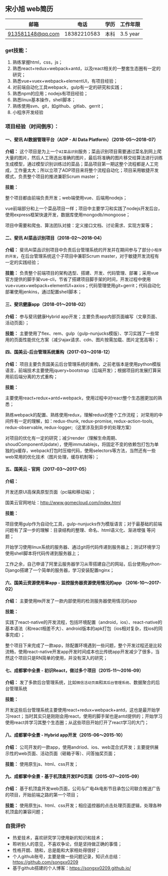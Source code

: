## 宋小旭 web简历

| 邮箱             | 电话        | 学历 | 工作年限 |
| ---------------- | ----------- | ---- | -------- |
| 913581148@qq.com | 18382210583 | 本科 | 3.5 year |

### get技能：

1. 熟练掌握html，css，js；
2. 熟悉react+redux+webpack+antd，以及react相关的一整套生态圈有一定的研究；
3. 熟悉vue+vuex+webpack+elementUI，有项目经验；
4. 对前端自动化工具webpack，gulp有一定的研究和实践；
5. 熟悉npm的应用；nodejs有项目经验；
6. 熟悉linux基本操作，shell脚本；
7. 熟练使用svn、git，如github、gitlab、gerrit；
8. 小程序开发经验

### 项目经验（时间倒序）：

#### 一、斐讯 AI数据管理平台（ADP - AI Data Platform）（2018-05～2018-07）

**介绍：** 这个项目是为上一个`AI菜品识别`服务；菜品识别项目需要通过菜名到网上爬大量的图片，然后人工筛选出准确的图片，最后将准确的图片移交给算法进行训练生成模型，通过模型识别训练过的菜品；菜品项目第一期这整个流程都是人工完成，工作量太大；所以立项了ADP项目来将整个流程自动化；项目采用敏捷开发模式，负责整个项目的推进兼职Scrum master；

**技能：**

整个项目都由前端负责开发；web端使用vue、后端用nodejs；

vue前端部分和上一个菜品项目一样；项目中主要学习和实践了nodejs开发后台，使用express框架快速开发，数据库使用mongodb/mongoose；

项目中需要和爬虫、算法团队对接：定义接口文档、讨论需求、实现方案等；



#### 二、斐讯 AI菜品识别项目（2018-02～2018-04）

**介绍：** 斐讯AI菜品识别项目中负责后台管理系统的开发并在期间参与了部分`小程序的开发`，在后台管理系统这个子项目中兼职Scrum master，对于敏捷开发流程有一定的实践经验；

**技能：** 负责整个前端项目的架构选型、搭建、开发、代码管理、部署；采用vue官方提供的脚手架vue-cli，节省了搭建项目脚手架的时间，开发过程中使用vue+vuex+webpack+elementUI+axios；代码管理使用git+gerrit；代码自动化部署使用jenkins，通过配置shell脚本；



#### 三、斐讯健康app（2018-01～2018-02）

**介绍：** 参与斐讯健康Hybrid app开发；主要负责app内部页面编写（文章页面、活动页面）；

**技能：** 主要使用了flex、rem、gulp（gulp-nunjucks模版）、学习实践了一些常用的页面性能优化方案（减少ajax请求、cdn、图片按需加载、图片定宽高等）；



#### 四、国美云-后台管理系统重构（2017-03～2018-12）

**介绍：** 项目主要负责国美云后台管理系统的重构，之前老版本是使用python模版语言，前端技术主要使用jquery+bootstrap（后端开发）；根据项目的发展打算采用前后端分离的方式重构；

**技能：**

主要使用react+redux+antd+webpack，使用过程中对react整个生态圈更加的熟悉；

熟练webpack的配置、熟练使用redux，理解redux的整个工作流程； 对常用的中间件有一定的理解，如：redux-thunk, redux-promise, redux-action-tools,  redux-observable, redux-logger;（这里涉及到异步的处理方案）

对项目的优化有一定的研究；减少render（理解生命周期、shoudComponentUpdate），使用immutablejs，将固定不变的依赖包打包为单独的js缓存，webpack打包时压缩代码，使用selectors等方法，当然还有一些web常用的优化技术（图片处理，缓存机制等）； 



#### 五、国美云 - 官网（2017-03～2017-05）

**介绍：** 

开发还原UI高保真原型页面（pc端和移动端）；

国美云官网地址：http://www.gomecloud.com/index.html

**技能：**

项目使用gulp作为自动化工具，gulp-nunjucks作为模版语言；对于最基础的前端问题有了深一步的理解：目录结构的整理、命名、html语义化、渐进增强 等问题；

开始学习使用linux系统的服务器、通过git将代码传递到服务器上；测试环境学习使用shell脚本将代码传递到服务器上；

工作之余，自己申请了阿里云服务器学习从零搭建自己的网站，后台使用python-Django搭建了一个简单的服务器，学习安装配置nginx；



#### 六、国美云资源使用率app - 监控服务器资源使用情况的app （2016-10～2017-02）

**介绍：** 主要使用`RN`开发了一款内部使用的检测服务器使用情况的app 

**技能：**

实践了react-native的开发流程，包括环境配置（android，ios）、react-native的基本语法（和react相差不大）、android版本的apk打包（ios相对复杂，找ios的同事完成）；

整个项目下来完成了一款app，除配置环境遇到一些问题，整个开发过程还是比较流畅，使用react-native开发app开发时间成本也比传统app开发减少了很多，当然这个项目只是RN简单的使用，并没有深入的研究；



#### 七、成都掌中全景 - 初识React，做过多个项目（2015-11～2016-09）

**介绍：** 发了多款后台管理系统，比如`微信活动页面`和`其后台管理系统`、数据聚合的后台管理系统 

**技能：**

开发这些后台管理系统主要使用react+redux+webpack+antd，这也是最开始学习react；当时其实只是刚刚会用react，使用的脚手架也是antd提供的；开始学习使用react并学习其整个生态圈；从这些项目开始打开了react学习的大门；



#### 八、成都掌中全景 - Hybrid app开发（2015-06～2015-10）

**介绍：** 公司开发的一款app，使用andriod、ios、web混合式开发；主要提供展示性的web页面、活动页面（砸箱子等）、问答抽奖页面；

**技能：** 使用原生js、html、css开发；



#### 九、成都掌中全景 - 基于机顶盒开发EPG页面（2015-07～2015-09）

**介绍：** 基于机顶盒开发web页面，公司与广电4k电影节目承包公司联合推送广告的项目，开始前端之路的第一个项目；

**技能：** 使用原生js、html、css开发；相应遥控器的点击处理页面逻辑，处理各种机顶盒的兼容问题；



### 自我评价

- 热爱技术，喜欢研究学习使用新的知识和技术；
- 聆听别人的意见，不喜欢争论，但是坚持做正确的事情；
- 性格开朗、随和，总是能和大家相处得很好；
- 个人github账号，主要是做一些问题记录，知识点总结：<https://github.com/songxx0209>
- 基于github搭建的个人博客：https://songxx0209.github.io/